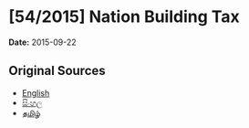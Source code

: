 # [54/2015] Nation Building Tax

**Date:** 2015-09-22

## Original Sources

- [English](https://documents.gov.lk/view/bills/2015/9/54-2015_E.pdf)
- [සිංහල](https://documents.gov.lk/view/bills/2015/9/54-2015_S.pdf)
- [தமிழ்](https://documents.gov.lk/view/bills/2015/9/54-2015_T.pdf)
